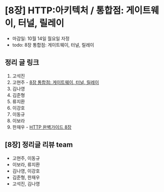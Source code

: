 # [8장] HTTP:아키텍처 / 통합점: 게이트웨이, 터널, 릴레이

- 마감일: 10월 14일 월요일 자정
- todo: 8장 통합점: 게이트웨이, 터널, 릴레이

## 정리 글 링크

1. 고석진
2. 고현주 - [8장 통합점: 게이트웨이, 터널, 릴레이](https://dev-junior.tistory.com/13)
3. 김나영
4. 김준형
5. 류지환
6. 이강호
7. 이동규
8. 이보라
9. 한재우 - [HTTP 완벽가이드 8장](https://bebiangel.github.io/2019/10/13/http-guide-chap8/)

## [8장] 정리글 리뷰 team

- 고현주, 이동규
- 이보라, 류지환
- 김나영, 이강호
- 김준형, 한재우
- 고석진, 김나영
